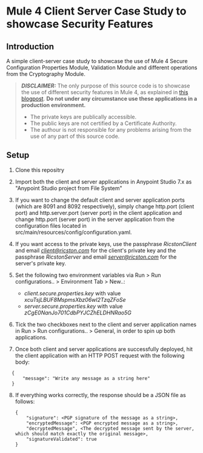 # Mule 4 Client Server Case Study to showcase Security Features

## Introduction

A simple client-server case study to showcase the use of Mule 4 Secure Configuration Properties Module, Validation Module and different operations from the Cryptography Module.

> **_DISCLAIMER:_** The only purpose of this source code is to showcase the use of different security features in Mule 4, as explained in [this blogpost](https://www.ricston.com/?p=33097&preview=true). **Do not under any circumstance use these applications in a production environment.**
> * The private keys are publically accessible. 
> * The public keys are not certified by a Certificate Authority. 
> * The authour is not responsible for any problems arising from the use of any part of this source code.                  

## Setup

1. Clone this repositry

2. Import both the client and server applications in Anypoint Studio 7.x as "Anypoint Studio project from File System"

3. If you want to change the default client and server application ports (which are 8091 and 8092 respectively), simply change  http.port (client port) and http.server.port (server port) in the client application and change http.port (server port) in the server application from the configuration files located in src/main/resources/config/configuration.yaml.

4. If you want access to the private keys, use the passphrase *RicstonClient* and email *client@ricston.com* for the client's private key and the passphrase *RicstonServer* and email *server@ricston.com* for the server's private key.

5. Set the following two environment variables via Run > Run configurations.. > Environment Tab > New..:
   * *client.secure.properties.key* with value *xcuTsjLBUF8MspmsXbz06wI2TzqZFoSe*
   * *server.secure.properties.key* with value *zCgE0NanJo701CdbPYJCZhELDHNRao5G*

6. Tick the two checkboxes next to the client and server application names in Run > Run configurations.. > General, in order to spin up both applications.

7. Once both client and server applications are successfully deployed, hit the client application with an HTTP POST request with the following body: 

  ```
    {
        "message": "Write any message as a string here"
    }
   ```


8. If everything works correctly, the response should be a JSON file as follows:

   ```
   {
       "signature": <PGP signature of the message as a string>,
       "encryptedMessage": <PGP encrypted message as a string>,
       "decryptedMessage", <The decrypted message sent by the server, which should match exactly the original message>,
       "signatureValidated": true
   } 
   ```
   

